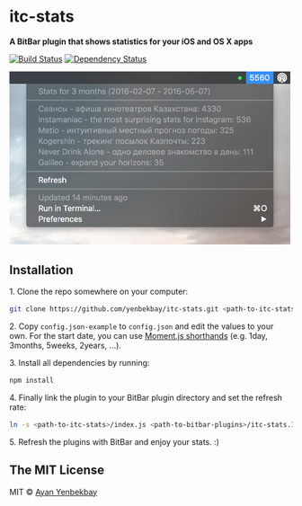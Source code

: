 # itc-stats
**A BitBar plugin that shows statistics for your iOS and OS X apps**

[![Build Status][travis-image]][travis-url] [![Dependency Status][daviddm-image]][daviddm-url]

<img width="500" alt="itc-stats demo" src="demo.png"/>

## Installation

1\. Clone the repo somewhere on your computer:

```bash
git clone https://github.com/yenbekbay/itc-stats.git <path-to-itc-stats>
```

2\. Copy `config.json-example` to `config.json` and edit the values to your own. For the start date, you can use [Moment.js shorthands](http://momentjs.com/docs/#/manipulating/) (e.g. 1day, 3months, 5weeks, 2years, ...).

3\. Install all dependencies by running:

```bash
npm install
```

4\. Finally link the plugin to your BitBar plugin directory and set the refresh rate:

```bash
ln -s <path-to-itc-stats>/index.js <path-to-bitbar-plugins>/itc-stats.1d.js
```

5\. Refresh the plugins with BitBar and enjoy your stats. :)

## The MIT License

MIT © [Ayan Yenbekbay](http://yenbekbay.me)


[travis-url]: https://travis-ci.org/yenbekbay/itc-stats
[travis-image]: https://img.shields.io/travis/yenbekbay/itc-stats.svg

[daviddm-image]: https://david-dm.org/yenbekbay/itc-stats.svg?theme=shields.io
[daviddm-url]: https://david-dm.org/yenbekbay/itc-stats

